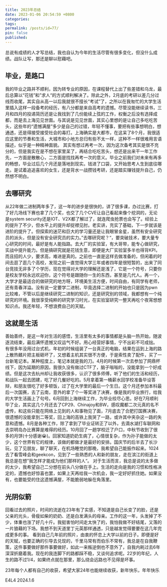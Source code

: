 ```yaml
---
title: 2023年总结
date: 2023-01-06 20:54:59 +0800
categories: 
tags: 
permalink: /posts/id=77/
pin: false
published:
---
```

总说有成绩的人才写总结，我也自认为今年的生活尽管有很多变化，但没什么成绩。战队让写，那还是聊以慰藉吧。

## 毕业，是路口

我的毕业之路并不顺利，因为转专业的原因，在课程替代上出了些差错和乌龙，最后总算以“花钱”和”求人“的方式顺利解决了。除此之外，2月底的考研以差几分过线而收尾，其实自从高一以后我就很不擅长“考试”了，之所以在我匆忙的大学生活里插入这样一段备考的经历，有八分都是来自高考的遗憾。尽管没能继续读书，三月和四月的投递简历还是让我找到了几份能续上弦的工作，权衡之后没有选择成都，而是去上海见见世面。与其说是见见世面，其实心里想的是让自己多吃吃苦头，这些年的“遗憾满屋”多少是自己的过错，年轻不懂事，要把有些事想明白，想通透，还是得接受接受社会的毒打。上海确实是大都市，在这呆了8个月，我很适应这里的节奏和生活，大城市和小地方总归有些不太一样，这种不一样很难用言语描述，似乎是一种精神面貌。
其实有想过再考一次，因为这次备考其实是很不充分的，但是我实在是不想在家里呆了，再结合吃吃苦头，想还是出来干一年工作先，一方面是散散心，二方面是找找再考一次的意义。毕业之前我们对未来有再多的畅想，毕业过后几个月还是落地到现实。钱进了口袋，又开始思考人生到底往哪走。是试着追追喜欢的女生，还是背水一战攒钱考研，还是踏实赚钱提升自己，仍然想不明白。

## 去哪研究

从22年做二进制两年多了，这一年的进步是很快的，讲了很多课，办过比赛，打了好几场线下赛也拿了几个奖，也交了几个CVE让自己看起来像个挖洞的，无论是system security还是IOT、V2X都了解过了，就连爬虫抢票也会写了。经验上的提升了不少，但水平上的提升却捉襟见肘。老实讲，充实了基础，下一步就该是进阶的提升了。但探索的迷茫和巨大的学习量还是让我眼冒金星，虽然有安全研究员的派头，但是没有安全研究员的实力。”去哪研究呢？“，要突破技术，要大量专心研究的时间，最好是有人能指路。去大厂的实验室，有大哥带，能专心做研究，实战中提升能力。但是搞研究就是花钱生意，即便是大厂实验室多半也得背KPI，而且招的人少，要求高，难进是真的。之前也一直是这样去做准备的，但闲着的时间去逛了逛几个高校，发现之前一直觉得大学三年或者四年是很短暂的，出来了同台竞技无非多了个学历，现在觉得对大学的理解还是浅了，它是一个符号，只要你是校友学校永远欢迎你，这个符号是跟随你一生的东西，甚至是几代人。再一个，大学才是最适合的做研究的地方呀，环境美生活方便，时间自由，有同学有老师，还有青春洋溢。没有说一定要学二进制，毕竟选择二进制的开始也只是因为pwn比较难，不管以后是继续研究二进制的知识，还是研究别的领域，我都想有一个纯研究的环境。我很享受纯粹的研究学习时光，在实验室研究一整天再吃个夜宵想想知识点。我还年轻，不想浪费自己的天赋。

## 这就是生活

善始善终，是这一年对生活的感悟，生活里有太多的事情都是头脑一热开始，随波逐流结束，最后满怀遗憾又叹运气不好。用心经营好事情，宁不出彩不可成拙。
有很多年没用过台式机，年初的时候组装了一台真正的电脑，结果在运到上海的路上散热鳍片把主板砸坏了，又想着主机其实很不方便，于是索性卖了配件，买了一台新笔记本。某种程度上，笔记本就是我的刀。4月的时候第一次去参加了网鼎杯线下，因为延期的原因，我很久没有做过CTF了，脑子嗡嗡的，没能拿到一个好成绩。但是这次去杭州却让我收获很多，认识了很多师傅，听了他们的生活和经历，和战队一起去团建，吃了好几餐好吃的。5月拿着第一桶薪水回学校准备毕设答辩，和朋友很吃了好多顿饭，过了在大学里的最后一个生日。这个月还参加本科最后一次国赛，去了云南，意外的拿了个一等奖进了决赛，像是我的毕业旅行，给我的大学生活画上了句号。6月回到上海继续工作，为毕业绞尽心思。好在7月顺利毕了业，其实这几个月还去了CP29、Chinajoy和BW，感叹魔都二次元真的名不虚传，和这些只能在网络上见到的人和事物见了面，7月底去了合肥打国赛决赛，很遗憾的没能拿到二等奖，回上海的高铁上我哭了一路，或许其中夹杂这一路的失意和遗憾。8月是各种工作，除了拿到了毕业证转正了以外，去滴水湖打车联网和去崇明岛办比赛算是难得的经历。10月回了一趟学校迁了户口，中秋节收到了很多的月饼(十分感谢😭)。回家知道奶奶生病了，心情很复杂，作为孙子能做的太少，这个世界有它的规律，该做的都做才是最好的安排。国庆节的后半去了长沙玩，见了见朋友，聊了聊天，在机场睡觉的那晚，我希望自己能振作起来。1024去了看雪峰会和geekcon，见到了一些熟悉的人和新的朋友，走在滨江的街道上我总是在想”我怎样才能成为他们那样的人“。
对于生活而言，我总是说的太多做的太少，我希望自己二分想在前头八分做在手上。生活的走向是我的习惯和性格决定的，遗憾也好惊喜也罢，如果上天再给我一次机会，我一定好好抓住她。如果没有，也要能受的住这遗憾满屋，不能脆弱地躲在角落里。

## 光阴似箭

回看过去的照片，时间的流逝在23年有了实感，不知道是自己长变了的脸，还是父亲的光头，骨瘦如柴的奶奶、还是白发满头的母亲。工作的这一年，头发掉了不少，体重也涨了好几十斤。我挺害怕时间走太快了的，我怕我做不好结尾，又落的一片狼藉的下场。我想不到天道里丁元英那样通透，只是越发觉得要要在这几年完成更多的事。
看到自己几年前的照片，由衷的怀恋上大学以前的日子。即便是好的天赋，也要正确的引导去兑现的，千里马常有而伯乐不常有，我总是在自我鞭策，这件事要做好那件事要做好，如此一来叛逆倒也不意外了，自我内耗过去6年深深折磨着我。现在的我连脚下的路都踩不稳，又谈何追求呢。22岁的年纪，人生的路不过1/4，如果终点就在那里，那么绕会远路也不见得是坏事。


23年每个人都有自己的收获，希望大家24年也能继续收获，新年快乐，年年快乐

E4L4
2024.1.6












